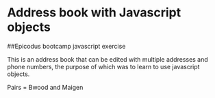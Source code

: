 Address book with Javascript objects
============
##Epicodus bootcamp javascript exercise

This is an address book that can be edited with multiple addresses and phone numbers, the purpose of which was to 
learn to use javascript objects.

Pairs = Bwood and Maigen
